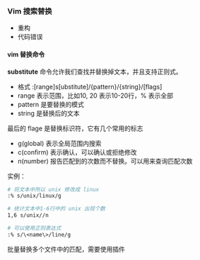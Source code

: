 ### Vim 搜索替换

- 重构
- 代码错误

#### vim 替换命令

**substitute** 命令允许我们查找并替换掉文本，并且支持正则式。

- 格式   :[range]s[ubstitute]/{pattern}/{string}/[flags]
- range 表示范围，比如10, 20 表示10-20行，% 表示全部
- pattern 是要替换的模式
- string 是替换后的文本

最后的 flage 是替换标识符，它有几个常用的标志

- g(global) 表示全局范围内搜索
- c(confirm) 表示确认，可以确认或拒绝修改
- n(number) 报告匹配到的次数而不替换。可以用来查询匹配次数

实例：

```bash
# 将文本中所以 unix 修改成 linux
:% s/unix/linux/g

# 统计文本中1-6行中的 unix 出现个数
1,6 s/unix//n
```

```bash
# 可以使用正则表达式
:% s/\<name\>/line/g
```



批量替换多个文件中的匹配，需要使用插件